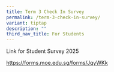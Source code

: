```yaml
---
title: Term 3 Check In Survey
permalink: /term-3-check-in-survey/
variant: tiptap
description: ""
third_nav_title: For Students
---
```

<p>Link for Student Survey 2025</p>
<p><a href="https://forms.moe.edu.sg/forms/JqyWKk" rel="noopener nofollow" target="_blank">https://forms.moe.edu.sg/forms/JqyWKk</a>
</p>